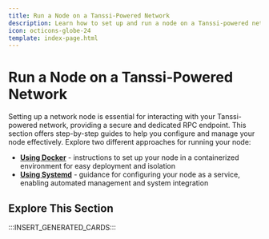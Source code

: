 ```yaml
---
title: Run a Node on a Tanssi-Powered Network
description: Learn how to set up and run a node on a Tanssi-powered network using Docker or Systemd, which allows you to host your own RPC endpoint for chain interaction.
icon: octicons-globe-24
template: index-page.html
---
```


# Run a Node on a Tanssi-Powered Network

Setting up a network node is essential for interacting with your Tanssi-powered network, providing a secure and dedicated RPC endpoint. This section offers step-by-step guides to help you configure and manage your node effectively. Explore two different approaches for running your node:

- [**Using Docker**](/node-operators/network-node/rpc-docker/) - instructions to set up your node in a containerized environment for easy deployment and isolation
- [**Using Systemd**](/node-operators/network-node/rpc-systemd/) - guidance for configuring your node as a service, enabling automated management and system integration

## Explore This Section

:::INSERT_GENERATED_CARDS:::
